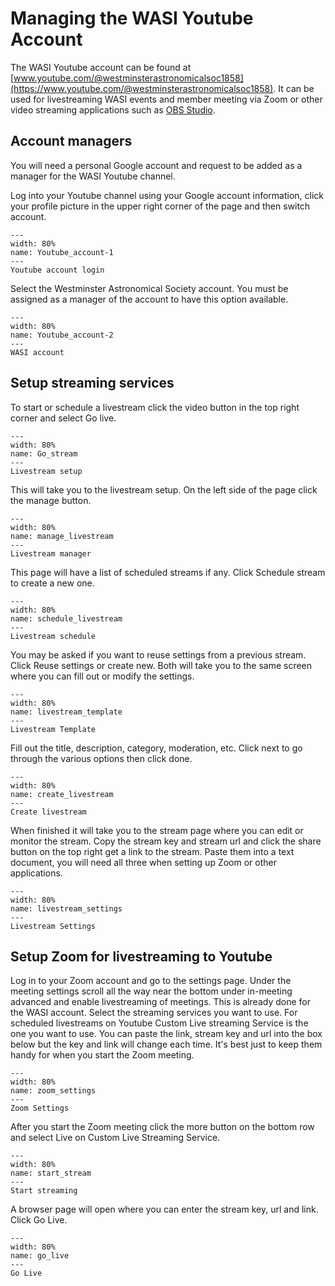 # Managing the WASI Youtube Account

The WASI Youtube account can be found at
[www.youtube.com/@westminsterastronomicalsoc1858](https://www.youtube.com/@westminsterastronomicalsoc1858).
It can be used for livestreaming WASI events and member meeting via Zoom or other video streaming applications
such as [OBS Studio](https://obsproject.com/).

## Account managers

You will need a personal Google account and request to be added as a manager for the WASI Youtube channel.

Log into your Youtube channel using your Google account information, click your profile picture in the upper
right corner of the page and then switch account.

```{figure} images/yt_account_1.png
---
width: 80%
name: Youtube_account-1
---
Youtube account login
```

Select the Westminster Astronomical Society account. You must be assigned as a manager of the account to have
this option available.

```{figure} images/yt_account_2.png
---
width: 80%
name: Youtube_account-2
---
WASI account
```

## Setup streaming services

To start or schedule a livestream click the video button in the top right corner and select Go live.

```{figure} images/yt_1.png
---
width: 80%
name: Go_stream
---
Livestream setup
```

This will take you to the livestream setup. On the left side of the page click the manage button.

```{figure} images/yt_2.png
---
width: 80%
name: manage_livestream
---
Livestream manager
```

This page will have a list of scheduled streams if any. Click Schedule stream to create a new one.

```{figure} images/yt_3.png
---
width: 80%
name: schedule_livestream
---
Livestream schedule
```

You may be asked if you want to reuse settings from a previous stream. Click Reuse settings or create new.
Both will take you to the same screen where you can fill out or modify the settings.

```{figure} images/yt_template.png
---
width: 80%
name: livestream_template
---
Livestream Template
```

Fill out the title, description, category, moderation, etc. Click next to go through the various options
then click done.

```{figure} images/yt_create.png
---
width: 80%
name: create_livestream
---
Create livestream
```

When finished it will take you to the stream page where you can edit or monitor the stream. Copy the stream key
and stream url and click the share button on the top right get a link to the stream.
Paste them into a text document, you will need all three when setting up Zoom or other applications.

```{figure} images/yt_settings.png
---
width: 80%
name: livestream_settings
---
Livestream Settings
```

## Setup Zoom for livestreaming to Youtube

Log in to your Zoom account and go to the settings page. Under the meeting settings scroll all the way near the bottom
under in-meeting advanced and enable livestreaming of meetings. This is already done for the WASI account.
Select the streaming services you want to use. For scheduled livestreams on Youtube Custom Live streaming Service is the
one you want to use. You can paste the link, stream key and url into the box below but the key and link will change
each time. It's best just to keep them handy for when you start the Zoom meeting.

```{figure} images/zoom_setup.png
---
width: 80%
name: zoom_settings
---
Zoom Settings
```

After you start the Zoom meeting click the more button on the bottom row and select Live on Custom Live Streaming Service.

```{figure} images/zoom_meeting.png
---
width: 80%
name: start_stream
---
Start streaming
```

A browser page will open where you can enter the stream key, url and link. Click Go Live.

```{figure} images/zoom_live.png
---
width: 80%
name: go_live
---
Go Live
```
